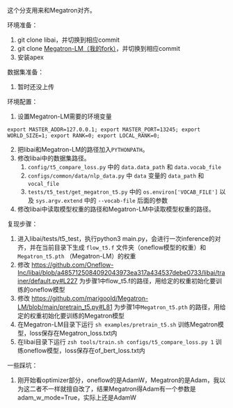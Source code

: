 这个分支用来和Megatron对齐。



环境准备：

1. git clone libai，并切换到相应commit
2. git clone [Megatron-LM（我的fork）](https://github.com/marigoold/Megatron-LM)，并切换到相应commit
3. 安装apex



数据集准备：

1. 暂时还没上传



环境配置：

1. 设置Megatron-LM需要的环境变量

```shell
export MASTER_ADDR=127.0.0.1; export MASTER_PORT=13245; export WORLD_SIZE=1; export RANK=0; export LOCAL_RANK=0;
```

2. 把libai和Megatron-LM的路径加入`PYTHONPATH`。
3. 修改libai中的数据集路径。
   1. `config/t5_compare_loss.py` 中的 `data.data_path` 和 `data.vocab_file`
   2. `configs/common/data/nlp_data.py` 中 `data` 变量的 `data_path` 和 `vocal_file` 
   3. `tests/t5_test/get_megatron_t5.py` 中的 `os.environ['VOCAB_FILE']` 以及 `sys.argv.extend` 中的 `--vocab-file` 后面的参数
4. 修改libai中读取模型权重的路径和Megatron-LM中读取模型权重的路径。





复现步骤：

1. 进入libai/tests/t5_test，执行python3 main.py，会进行一次inference的对齐，并在当前目录下生成 `flow_t5.f` 文件夹（oneflow模型的权重）和 `Megatron_t5.pth` （Megatron-LM）的权重
2. 修改 https://github.com/Oneflow-Inc/libai/blob/a4857125084092043973ea317a434537debe0733/libai/trainer/default.py#L227 为步骤1中flow_t5.f的路径，用给定的权重初始化要训练的oneflow模型
2. 修改 https://github.com/marigoold/Megatron-LM/blob/main/pretrain_t5.py#L81 为步骤1中`Megatron_t5.pth` 的路径，用给定的权重初始化要训练的Megatron模型
2. 在Megatron-LM目录下运行 `sh examples/pretrain_t5.sh` 训练Megatron模型，loss保存在Megatron_loss.txt内
2. 在libai目录下运行 `zsh tools/train.sh configs/t5_compare_loss.py 1` 训练oneflow模型，loss保存在of_bert_loss.txt内



一些踩坑：

1. 刚开始看optimizer部分，oneflow的是AdamW，Megatron的是Adam，我以为这二者不一样就擅自改了，结果Megatron得Adam有一个参数是adam_w_mode=True，实际上还是AdamW

   
